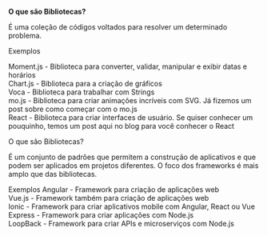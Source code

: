 <b>O que são Bibliotecas?</b><br>

É uma coleção de códigos voltados para resolver um determinado problema.

Exemplos

Moment.js - Biblioteca para converter, validar, manipular e exibir datas e horários<br>
Chart.js - Biblioteca para a criação de gráficos<br>
Voca - Biblioteca para trabalhar com Strings<br>
mo.js - Biblioteca para criar animações incríveis com SVG. Já fizemos um post sobre como começar com o mo.js<br>
React - Biblioteca para criar interfaces de usuário. Se quiser conhecer um pouquinho, temos um post aqui no blog para você conhecer o React<br>

O que são Bibliotecas?<br>

É um conjunto de padrões que permitem a construção de aplicativos e que podem ser aplicados em projetos diferentes. O foco dos frameworks é mais amplo que das bibliotecas.<br>

Exemplos
Angular - Framework para criação de aplicações web<br>
Vue.js - Framework também para criação de aplicações web<br>
Ionic - Framework para criar aplicativos mobile com Angular, React ou Vue<br>
Express - Framework para criar aplicações com Node.js<br>
LoopBack - Framework para criar APIs e microserviços com Node.js<br>